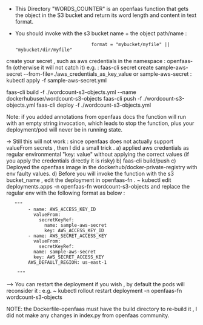 
- This Directory "WORDS_COUNTER" is an openfaas function that gets the object in the S3 bucket and return its word length and content in text format. 
- You should invoke with the s3 bucket name + the object path/name :

                                  format = "mybucket/myfile" || "mybucket/dir/myfile" 


create your secret , such as aws credentials in the namespace : openfaas-fn (otherwise it will not catch it)
e.g. :
    faas-cli secret create sample-aws-secret --from-file=./aws_credentials_as_key_value
    or sample-aws-secret : kubectl apply -f sample-aws-secret.yml

faas-cli build -f ./wordcount-s3-objects.yml --name dockerhubuser/wordcount-s3-objects
faas-cli push -f ./wordcount-s3-objects.yml
faas-cli deploy -f ./wordcount-s3-objects.yml

Note: if you added annotations from openfaas docs the function will run with an empty string invocation, which leads to stop the function, 
    plus your deployment/pod will never be in running state.


-> Still this will not work :
since openfaas does not actually support valueFrom secrets , then I did a small trick .
    a) applied aws credentials as regular environmental "key: value" without applying the correct values (if you apply the credentials directly it is risky)
    b) faas-cli build/push
    c) Deployed the openfaas image in the dockerhub/docker-private-registry with env faulty values.
    d) Before you will invoke the function with the s3 bucket_name , edit the deployment in openfaas-fn .
       ~ kubectl edit deployments.apps -n openfaas-fn wordcount-s3-objects
       and replace the regular env with the following format as below :

       """
            - name: AWS_ACCESS_KEY_ID
              valueFrom:
                secretKeyRef:
                  name: sample-aws-secret
                  key: AWS_ACCESS_KEY_ID
            - name: AWS_SECRET_ACCESS_KEY
              valueFrom:
                secretKeyRef:
              name: sample-aws-secret
              key: AWS_SECRET_ACCESS_KEY
            AWS_DEFAULT_REGION: us-east-1
            
        """

--> You can restart the deployment if you wish , by default the pods will reconsider it :
    e.g. ~ kubectl rollout restart deployment -n openfaas-fn wordcount-s3-objects

NOTE: the Dockerfile-openfaas must have the build directory to re-build it , I did not make any changes in index.py from openfaas community.
